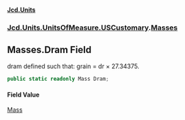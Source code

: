 #### [Jcd.Units](index 'index')
### [Jcd.Units.UnitsOfMeasure.USCustomary](Jcd.Units.UnitsOfMeasure.USCustomary 'Jcd.Units.UnitsOfMeasure.USCustomary').[Masses](Masses 'Jcd.Units.UnitsOfMeasure.USCustomary.Masses')

## Masses.Dram Field

dram defined such that: grain = dr × 27.34375.

```csharp
public static readonly Mass Dram;
```

#### Field Value
[Mass](Mass 'Jcd.Units.UnitTypes.Mass')